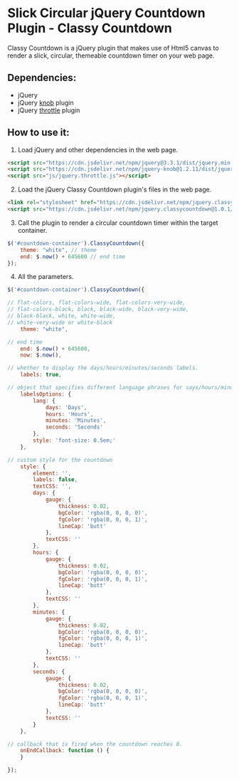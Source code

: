 # Slick Circular jQuery Countdown Plugin - Classy Countdown

Classy Countdown is a jQuery plugin that makes use of Html5 canvas to render a slick, circular, themeable countdown timer on your web page.

## Dependencies:

- jQuery
- jQuery [knob](https://github.com/aterrien/jQuery-Knob) plugin
- jQuery [throttle](https://github.com/cowboy/jquery-throttle-debounce) plugin

## How to use it:

1. Load jQuery and other dependencies in the web page.

```html
<script src="https://cdn.jsdelivr.net/npm/jquery@3.3.1/dist/jquery.min.js"></script>
<script src="https://cdn.jsdelivr.net/npm/jquery-knob@1.2.11/dist/jquery.knob.min.js"></script>
<script src="js/jquery.throttle.js"></script>
```

2. Load the jQuery Classy Countdown plugin's files in the web page.

```html
<link rel="stylesheet" href="https://cdn.jsdelivr.net/npm/jquery.classycountdown@1.0.1/css/jquery.classycountdown.min.css">
<script src="https://cdn.jsdelivr.net/npm/jquery.classycountdown@1.0.1/js/jquery.classycountdown.min.js"></script>
```

3. Call the plugin to render a circular countdown timer within the target container.

```javascript
$('#countdown-container').ClassyCountdown({
    theme: "white", // theme
    end: $.now() + 645600 // end time
});
```

4. All the parameters.

```javascript
$('#countdown-container').ClassyCountdown({

// flat-colors, flat-colors-wide, flat-colors-very-wide, 
// flat-colors-black, black, black-wide, black-very-wide, 
// black-black, white, white-wide, 
// white-very-wide or white-black
    theme: "white",

// end time
    end: $.now() + 645600,
    now: $.now(),

// whether to display the days/hours/minutes/seconds labels.
    labels: true,

// object that specifies different language phrases for says/hours/minutes/seconds as well as specific CSS styles.
    labelsOptions: {
        lang: {
            days: 'Days',
            hours: 'Hours',
            minutes: 'Minutes',
            seconds: 'Seconds'
        },
        style: 'font-size: 0.5em;'
    },

// custom style for the countdown
    style: {
        element: '',
        labels: false,
        textCSS: '',
        days: {
            gauge: {
                thickness: 0.02,
                bgColor: 'rgba(0, 0, 0, 0)',
                fgColor: 'rgba(0, 0, 0, 1)',
                lineCap: 'butt'
            },
            textCSS: ''
        },
        hours: {
            gauge: {
                thickness: 0.02,
                bgColor: 'rgba(0, 0, 0, 0)',
                fgColor: 'rgba(0, 0, 0, 1)',
                lineCap: 'butt'
            },
            textCSS: ''
        },
        minutes: {
            gauge: {
                thickness: 0.02,
                bgColor: 'rgba(0, 0, 0, 0)',
                fgColor: 'rgba(0, 0, 0, 1)',
                lineCap: 'butt'
            },
            textCSS: ''
        },
        seconds: {
            gauge: {
                thickness: 0.02,
                bgColor: 'rgba(0, 0, 0, 0)',
                fgColor: 'rgba(0, 0, 0, 1)',
                lineCap: 'butt'
            },
            textCSS: ''
        }
    },

// callback that is fired when the countdown reaches 0.
    onEndCallback: function () {
    }

});
```
